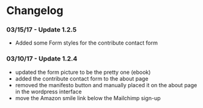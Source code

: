 # Changelog

### 03/15/17 - Update 1.2.5

- Added some Form styles for the contribute contact form

### 03/10/17 - Update 1.2.4

- updated the form picture to be the pretty one (ebook)
- added the contribute contact form to the about page
- removed the manifesto button and manually placed it on the about page in the wordpress interface
- move the Amazon smile link below the Mailchimp sign-up
